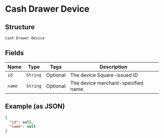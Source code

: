 
# Cash Drawer Device

## Structure

`Cash Drawer Device`

## Fields

| Name | Type | Tags | Description |
|  --- | --- | --- | --- |
| `id` | `String` | Optional | The device Square-issued ID |
| `name` | `String` | Optional | The device merchant-specified name. |

## Example (as JSON)

```json
{
  "id": null,
  "name": null
}
```

